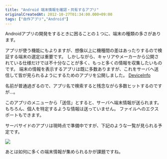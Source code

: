 ```yaml
---
title: "Android 端末情報を確認・共有するアプリ"
originalCreatedAt: 2012-10-27T01:34:00.000+09:00
tags: ["自作アプリ","Android"]
---
```

Androidアプリの開発をするときに困ることの１つに、端末の種類の多さがあります。
<!--more-->
アプリが使う機能にもよりますが、想像以上に機種間の差はあったりするので検証する端末の選定は重要です。
しかしながら、キャリアやメーカーから公開されている仕様だけでは不十分なことが多く、もっと多くの情報を収集したいものです。
端末の情報を表示するアプリは既に多数ありますが、これをサーバへ送信して皆が見られるようにするためのアプリを公開しました。
[DeviceInfo](https://play.google.com/store/apps/details?id=com.sika524.android.deviceinfo)

名前が普通過ぎるので、アプリ名で検索すると残念ながら多数ヒットするのですが…。

このアプリのメニューから「送信」とすると、サーバへ端末情報が送られます。
もちろん、個人を特定するような情報は送っていません。
ファイルへのエクスポートもできます。

サーバサイドのアプリは現時点で準備中ですが、下記のような一覧が見られる予定です。

[![](/img/2012-10-android_1.png)](/img/2012-10-android_1.png)

あとは如何に多くの端末情報が集められるかが課題ですね。
